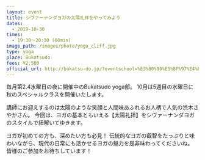 ```yaml
---
layout: event
title: シヴァーナンダヨガの太陽礼拝をやってみよう
dates:
  - 2019-10-30
times:
  - 19:30〜20:30 (60min)
image_path: /images/photo/yoga_cliff.jpg
type: yoga
place: Bukatsudo
fees: ¥2,500
official_url: http://bukatsu-do.jp/?eventschool=%E3%80%90%E5%8F%97%E4%BB%98%E4%B8%AD%E3%80%91bukatasudo-yoga%E9%83%A8-%E7%89%B9%E5%88%A5%E3%82%A4%E3%83%99%E3%83%B3%E3%83%88-%EF%BD%9E%E3%82%B7%E3%83%B4%E3%82%A1%E3%83%BC%E3%83%8A%E3%83%B3%E3%83%80
---
```

毎月第2.4水曜日の夜に開催中のBukatsudo yoga部。
10月は5週目の水曜日に秋のスペシャルクラスを開催いたします。

講師にお迎えするのは太陽のような笑顔と人間味あふれるお人柄で人気の渋木さやかさん。
今回は、ヨガの基本ともいえる【太陽礼拝】をシヴァーナンダヨガのスタイルで紐解いてゆきます。

ヨガが初めての方も、深めたい方も必見！
伝統的なヨガの叡智をたっぷりと味わいながら、現代の日常にも活かせるヨガの魅力を是非味わってくださいね。
皆様のご参加をお待ちしています！
